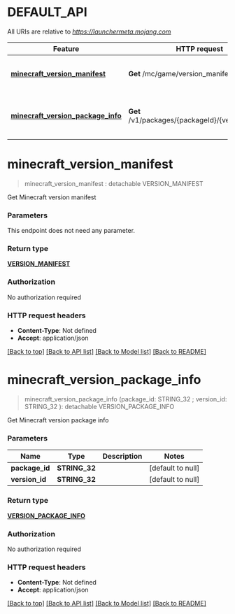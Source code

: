 # DEFAULT_API

All URIs are relative to *https://launchermeta.mojang.com*

Feature | HTTP request | Description
------------- | ------------- | -------------
[**minecraft_version_manifest**](DEFAULT_API.md#minecraft_version_manifest) | **Get** /mc/game/version_manifest.json | Get Minecraft version manifest
[**minecraft_version_package_info**](DEFAULT_API.md#minecraft_version_package_info) | **Get** /v1/packages/{packageId}/{versionId}.json | Get Minecraft version package info


# **minecraft_version_manifest**
> minecraft_version_manifest : detachable VERSION_MANIFEST


Get Minecraft version manifest


### Parameters
This endpoint does not need any parameter.

### Return type

[**VERSION_MANIFEST**](VersionManifest.md)

### Authorization

No authorization required

### HTTP request headers

 - **Content-Type**: Not defined
 - **Accept**: application/json

[[Back to top]](#) [[Back to API list]](../README.md#documentation-for-api-endpoints) [[Back to Model list]](../README.md#documentation-for-models) [[Back to README]](../README.md)

# **minecraft_version_package_info**
> minecraft_version_package_info (package_id: STRING_32 ; version_id: STRING_32 ): detachable VERSION_PACKAGE_INFO


Get Minecraft version package info


### Parameters

Name | Type | Description  | Notes
------------- | ------------- | ------------- | -------------
 **package_id** | **STRING_32**|  | [default to null]
 **version_id** | **STRING_32**|  | [default to null]

### Return type

[**VERSION_PACKAGE_INFO**](VersionPackageInfo.md)

### Authorization

No authorization required

### HTTP request headers

 - **Content-Type**: Not defined
 - **Accept**: application/json

[[Back to top]](#) [[Back to API list]](../README.md#documentation-for-api-endpoints) [[Back to Model list]](../README.md#documentation-for-models) [[Back to README]](../README.md)


